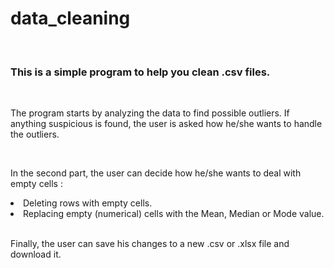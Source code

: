 <h1>data_cleaning</h1>
<br>
<h3>This is a simple program to help you clean .csv files.</h3>
<br>
<p>The program starts by analyzing the data to find possible outliers.
If anything suspicious is found, the user is asked how he/she wants to handle the outliers.</p>
<br>
<p>In the second part, the user can decide how he/she wants to deal with empty cells :</p>
<li>Deleting rows with empty cells.</li>
<li>Replacing empty (numerical) cells with the Mean, Median or Mode value.</li>
<br>
<p>Finally, the user can save his changes to a new .csv or .xlsx file and download it.</p>